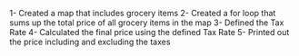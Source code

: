 1- Created a map that includes grocery items
2- Created a for loop that sums up the total price of all grocery items in the map
3- Defined the Tax Rate
4- Calculated the final price using the defined Tax Rate
5- Printed out the price including and excluding the taxes
